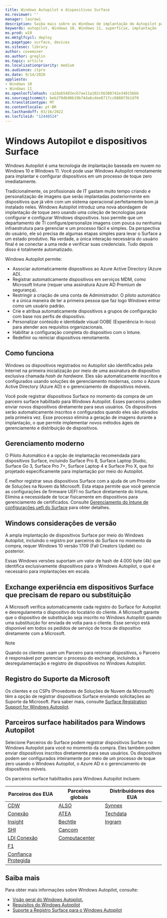 ```yaml
---
title: Windows Autopilot e dispositivos Surface
ms.reviewer: ''
manager: laurawi
description: Saiba mais sobre as Windows de implantação do Autopilot para dispositivos Surface.
keywords: autopilot, Windows 10, Windows 11, superfície, implantação
ms.prod: w10
ms.mktglfcycl: deploy
ms.pagetype: surface, devices
ms.sitesec: library
author: coveminer
ms.author: greglin
ms.topic: article
ms.localizationpriority: medium
ms.audience: itpro
ms.date: 9/14/2020
appliesto:
- Windows 10
- Windows 11
ms.openlocfilehash: ca2dab5483ecb7ae11a102c56308742e348156bb
ms.sourcegitcommit: beb2f9db90b19b74da6cdee8717cc0888f3b1d70
ms.translationtype: MT
ms.contentlocale: pt-BR
ms.lasthandoff: 03/16/2022
ms.locfileid: "12448524"
---
```

# <a name="windows-autopilot-and-surface-devices"></a>Windows Autopilot e dispositivos Surface

Windows Autopilot é uma tecnologia de implantação baseada em nuvem no Windows 10 e Windows 11. Você pode usar Windows Autopilot remotamente para implantar e configurar dispositivos em um processo de toque zero imediatamente.

Tradicionalmente, os profissionais de IT gastam muito tempo criando e personalização de imagens que serão implantadas posteriormente em dispositivos que já vêm com um sistema operacional perfeitamente bom já instalado neles. Windows Autopilot introduz uma nova abordagem de implantação de toque zero usando uma coleção de tecnologias para configurar e configurar Windows dispositivos. Isso permite que um departamento de TI configure/personalize imagens com pouca ou nenhuma infraestrutura para gerenciar e um processo fácil e simples. Da perspectiva do usuário, ele só precisa de algumas etapas simples para levar o Surface a um estado produtivo. Na verdade, a única interação necessária do usuário final é se conectar a uma rede e verificar suas credenciais. Tudo depois disso é totalmente automatizado.

Windows Autopilot permite:

- Associar automaticamente dispositivos ao Azure Active Directory (Azure AD).
- Registrar automaticamente dispositivos em serviços MDM, como Microsoft Intune (requer uma assinatura Azure AD Premium de segurança).
- Restringir a criação de uma conta de Administrador. O piloto automático é a única maneira de ter a primeira pessoa que faz logo Windows entrar como um usuário padrão.
- Crie e atribua automaticamente dispositivos a grupos de configuração com base nos perfis de dispositivo.
- Personalizar conteúdo e identidade visual OOBE (Experiência In-loco) para atender aos requisitos organizacionais.
- Habilitar a configuração completa do dispositivo com o Intune.
- Redefinir ou reiniciar dispositivos remotamente.

## <a name="how-it-works"></a>Como funciona

Windows os dispositivos registrados no Autopilot são identificados pela Internet na primeira inicialização por meio de uma assinatura de dispositivo exclusiva chamada *hash de hardware*. Eles são automaticamente inscritos e configurados usando soluções de gerenciamento modernas, como o Azure Active Directory (Azure AD) e o gerenciamento de dispositivos móveis.

Você pode registrar dispositivos Surface no momento da compra de um parceiro surface habilitado para Windows Autopilot. Esses parceiros podem enviar novos dispositivos diretamente para seus usuários. Os dispositivos serão automaticamente inscritos e configurados quando eles são ativados pela primeira vez. Esse processo elimina a geração de imagens durante a implantação, o que permite implementar novos métodos ágeis de gerenciamento e distribuição de dispositivos.

## <a name="modern-management"></a>Gerenciamento moderno

O Piloto Automático é a opção de implantação recomendada para dispositivos Surface, incluindo Surface Pro 8, Surface Laptop Studio, Surface Go 3, Surface Pro 7+, Surface Laptop 4 e Surface Pro X, que foi projetado especificamente para implantação por meio do Autopilot.

 É melhor registrar seus dispositivos Surface com a ajuda de um Provedor de Soluções na Nuvem da Microsoft. Esta etapa permite que você gerencie as configurações de firmware UEFI no Surface diretamente do Intune. Elimina a necessidade de tocar fisicamente em dispositivos para gerenciamento de certificados. Consulte [Gerenciamento do Intune de configurações uefi do Surface](surface-manage-dfci-guide.md) para obter detalhes.

## <a name="windows-version-considerations"></a>Windows considerações de versão

A ampla implantação de dispositivos Surface por meio do Windows Autopilot, incluindo o registro por parceiros do Surface no momento da compra, requer Windows 10 versão 1709 (Fall Creators Update) ou posterior.

Essas Windows versões suportam um valor de hash de 4.000 byte (4k) que identifica exclusivamente dispositivos para o Windows Autopilot, o que é necessário para implantações em escala.

## <a name="exchange-experience-on-surface-devices-in-need-of-repair-or-replacement"></a>Exchange experiência em dispositivos Surface que precisam de reparo ou substituição

A Microsoft verifica automaticamente cada registro do Surface for Autopilot e desregulamenta o dispositivo do locatário do cliente.  A Microsoft garante que o dispositivo de substituição seja inscrito no Windows Autopilot quando uma substituição for enviada de volta para o cliente. Esse serviço está disponível em todos os pedidos de serviço de troca de dispositivo diretamente com a Microsoft.

> [!NOTE]
> Quando os clientes usam um Parceiro para retornar dispositivos, o Parceiro é responsável por gerenciar o processo do exchange, incluindo a desregulamentação e registro de dispositivos no Windows Autopilot.

## <a name="microsoft-support-registration"></a>Registro do Suporte da Microsoft

Os clientes e os CSPs (Provedores de Soluções de Nuvem da Microsoft) têm a opção de registrar dispositivos Surface enviando solicitações ao Suporte da Microsoft. Para saber mais, consulte [Surface Registration Support for Windows Autopilot](surface-autopilot-registration-support.md).

## <a name="surface-partners-enabled-for-windows-autopilot"></a>Parceiros surface habilitados para Windows Autopilot

Selecione Parceiros do Surface podem registrar dispositivos Surface no Windows Autopilot para você no momento da compra. Eles também podem enviar dispositivos inscritos diretamente para seus usuários. Os dispositivos podem ser configurados inteiramente por meio de um processo de toque zero usando o Windows Autopilot, o Azure AD e o gerenciamento de dispositivos móveis.

Os parceiros surface habilitados para Windows Autopilot incluem:

| Parceiros dos EUA | Parceiros globais | Distribuidores dos EUA |
|--------------|---------------|-------------------|
|  [CDW](https://www.cdw.com/) |  [ALSO](https://www.also.com/ec/cms5/da_2800/2800-msportal/products-and-solutions/surface/surface-is-more/surface-and-wa/index.jsp) |  [Synnex](https://www.synnexcorp.com/us/microsoft/surface-autopilot/)  |
|  [Conexão](https://www.connection.com/brand/microsoft/microsoft-surface)   |  [ATEA](https://www.atea.com/) |  [Techdata](https://www.techdata.com/)  |
|  [Insight](https://www.insight.com/en_US/buy/partner/microsoft/surface/windows-autopilot.html)  |  [Bechtle](https://www.bechtle.com/marken/microsoft/microsoft-windows-autopilot) |  [Ingram](https://go.microsoft.com/fwlink/p/?LinkID=2128954)   |
|  [SHI](https://www.shi.com/Surface) |  [Cancom](https://www.cancom.de/) |    |
|  [LDI Conexão](https://www.myldi.com/managed-it/)  |  [Computacenter](https://www.computacenter.com/uk) |    |
|  [F1](https://www.functiononeit.com/#empower)  |   |  |
|  [Confiança Protegida](https://go.microsoft.com/fwlink/p/?LinkID=2129005) | | |

## <a name="learn-more"></a>Saiba mais

Para obter mais informações sobre Windows Autopilot, consulte:

- [Visão geral do Windows Autopilot.](/windows/deployment/windows-autopilot/windows-10-autopilot)
- [Requisitos do Windows Autopilot](/windows/deployment/windows-autopilot/windows-autopilot-requirements)
- [Suporte a Registro Surface para o Windows Autopilot](surface-autopilot-registration-support.md)
